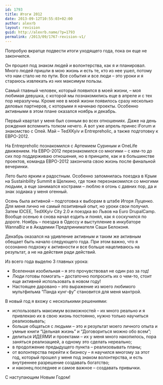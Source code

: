 ```yaml
---
id: 1793
title: Итоги 2012
date: 2013-09-12T10:55:03+02:00
author: alexrb
layout: revision
guid: http://alexrb.name/?p=1793
permalink: /2013/09/1767-revision-v1/
---
```

Попробую вкратце подвести итоги уходящего года, пока он еще не закончился.

Он прошел под знаком людей и волонтерства, как я и планировал. Много людей пришли в мою жизнь и есть те, кто из нее ушел, потому что нам стало не по пути. Все события и все люди &#8211; это уроки и я стараюсь извлекать из них максимум пользы.

Самый главный человек, который появился в моей жизни, &#8211; моя любимая девушка, с которой мы познакомились еще в апреле и с тех пор неразлучны. Кроме нее в моей жизни появилось сразу несколько деловых партнеров, с которыми я начинаю проекты. Особенно активными в этом плане оказался ноябрь и декабрь. 

Первый квартал у меня был сонным во всех отношениях. Даже на день рождения вспомнить толком нечего. А вот уже апрель принес iForum и знакомство с Олей. Май &#8211; TedXKyiv и Entrepreholic, а также подготовку к ЕВРО-2012.

На Entrepreholic познакомился с Артемием Суриным и OneLife движением. На ЕВРО-2012 перезнакомился со многими &#8211; с кем-то до сих пор поддерживаю отношения, но в принципе, как и в большинстве проектов, команда ЕВРО-2012 закончила свою жизнь после финальной вечеринки.

Лето было ярким и радостным. Особенно запомнилась поездка в Крым на Sustainbility Summit в Щелкино, где тоже перезнакомился со многими людьми, а еще занимался кострами &#8211; люблю я огонь с давних пор, да и знак зодиака у меня огенный. 

Осень была активной &#8211; подготовка к выборам в штабе Игоря Луценко. Для меня лично не самый позитивный опыт, но уроки свои получил. Затем IDCEE, TedXKyiv City 2.0 и поездка во Львов на Euro DrupalCamp. Вообще осенью я снова начал ездить и понял, как я соскучился по дороге. Ноябрь &#8211; поездка в Одессу и выступление в инкубаторе WannaBiz и в Академии Предпринимателя Саши Белоконя. 

Декабрь оказался на удивление активным и таким же активным обещает быть начало следующего года. При этом важно, что я осознанно подхожу к активности и все больше нацеливаюсь на результат, а не на действия ради действий.

Из всего года выделю 3 главных урока:

  * Вселенная изобильная &#8211; я это прочувствовал не один раз за год!
  * Люди готовы помогать &#8211; достаточно попросить их о чем-то, стоит еще активней использовать в новом году!
  * Настоящее даровано &#8211; это выражение из моего любимого мультфильма &#8220;Панда кунг-фу&#8221; становится для меня мантрой.

В новый год я вхожу с несколькими решениями:

  * использовать максимум возможностей &#8211; их много реально и я привлекаю их в свою жизнь постоянно, нужно только научиться реализовывать;
  * больше общаться с людьми &#8211; это и результат моего личного опыта и умные книги &#8220;Цельная жизнь&#8221; и &#8220;Договориться можно обо всем&#8221;;
  * делиться ИДЕЯМИ и проектами &#8211; их у меня много накопилось, пора заняться реализацией, а одному это сделать нереально;
  * в продолжение предыдущего пункта &#8211; реализовывать планы;
  * от волонтерства перейти к бизнесу &#8211; я научился многому за этот год, который прошел у меня под знаком волонтерства, и есть внутреннее разрешение создавать богатство;
  * и наконец последнее и самое важное &#8211; создавать привычки.

С наступающим Новым Годом!